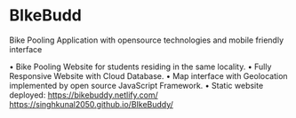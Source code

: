 # BIkeBudd
Bike Pooling Application with opensource technologies and mobile friendly interface

• Bike Pooling Website for students residing in the same locality.
• Fully Responsive Website with Cloud Database.
• Map interface with Geolocation implemented by open source JavaScript Framework.
• Static website deployed: https://bikebuddy.netlify.com/
https://singhkunal2050.github.io/BIkeBuddy/
